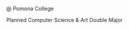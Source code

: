@ Pomona College

Planned Computer Science & Art Double Major

<!---
gracejli/gracejli is a ✨ special ✨ repository because its `README.md` (this file) appears on your GitHub profile.
You can click the Preview link to take a look at your changes.
--->
